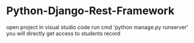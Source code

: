 # Python-Django-Rest-Framework
open project in visual studio code
run cmd 'python manage.py runserver'
you will directly get access to students record


